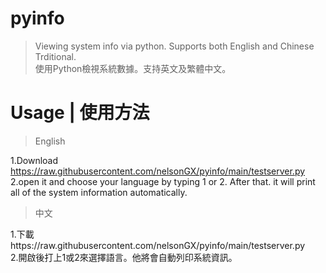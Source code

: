 # pyinfo
> Viewing system info via python. Supports both English and Chinese Trditional.  
> 使用Python檢視系統數據。支持英文及繁體中文。  
  
# Usage | 使用方法  
> English  

1.Download https://raw.githubusercontent.com/nelsonGX/pyinfo/main/testserver.py  
2.open it and choose your language by typing 1 or 2. After that. it will print all of the system information automatically.  
> 中文  

1.下載https://raw.githubusercontent.com/nelsonGX/pyinfo/main/testserver.py  
2.開啟後打上1或2來選擇語言。他將會自動列印系統資訊。
